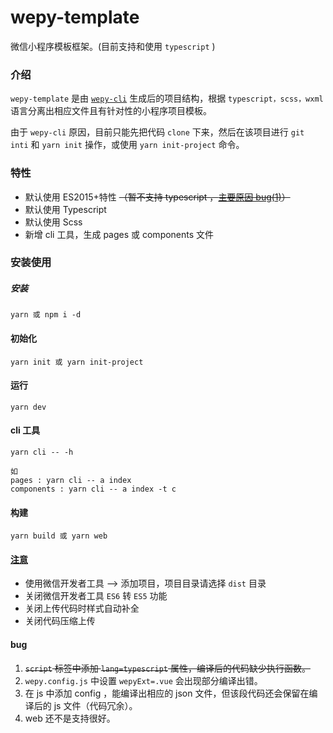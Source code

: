# wepy-template
微信小程序模板框架。(目前支持和使用 `typescript` )

### 介绍
`wepy-template` 是由 [`wepy-cli`](https://github.com/Tencent/wepy) 生成后的项目结构，根据 `typescript，scss，wxml` 语言分离出相应文件且有针对性的小程序项目模板。

由于 `wepy-cli` 原因，目前只能先把代码 `clone` 下来，然后在该项目进行 `git inti` 和 `yarn init` 操作，或使用 `yarn init-project` 命令。

### 特性

* 默认使用 ES2015+特性 ~~（暂不支持 typescript ，[主要原因 bug(1)](#bug)）~~
* 默认使用 Typescript
* 默认使用 Scss
* 新增 cli 工具，生成 pages 或 components 文件

### 安装使用
##### 安装
```console
yarn 或 npm i -d
```
#### 初始化
```console
yarn init 或 yarn init-project
```
#### 运行
```console
yarn dev
```
#### cli 工具
```console
yarn cli -- -h

如
pages : yarn cli -- a index
components : yarn cli -- a index -t c
```
#### 构建
```console
yarn build 或 yarn web
```

#### [注意](https://tencent.github.io/wepy/document.html#/?id=%e9%87%8d%e8%a6%81%e6%8f%90%e9%86%92)
- 使用微信开发者工具 --> 添加项目，项目目录请选择 `dist` 目录
- 关闭微信开发者工具 `ES6` 转 `ES5` 功能
- 关闭上传代码时样式自动补全
- 关闭代码压缩上传

#### bug
1. ~~`script` 标签中添加 `lang=typescript` 属性，编译后的代码缺少执行函数。~~
2. `wepy.config.js` 中设置 `wepyExt=.vue` 会出现部分编译出错。
3. 在 js 中添加 config ，能编译出相应的 json 文件，但该段代码还会保留在编译后的 js 文件（代码冗余）。
4. web 还不是支持很好。
